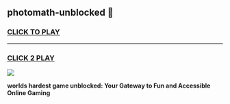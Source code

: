
## photomath-unblocked 👋
<h3>
<a href="https://premium.freeplayer.one?title=photomath-unblocked&ref=14F">CLICK TO PLAY</a></h3>
<hr>

<h3>
<a href="https://premium.freeplayer.one?title=photomath-unblocked&ref=14F">CLICK 2 PLAY</a>
  
</h3>

<a href="https://premium.freeplayer.one?title=photomath-unblocked&ref=12F/"><img src="https://clearcache.store/games.png"></a>


**worlds hardest game unblocked: Your Gateway to Fun and Accessible Online Gaming**
